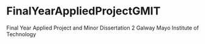 # FinalYearAppliedProjectGMIT
Final Year Applied Project and Minor Dissertation 2 Galway Mayo Institute of Technology
